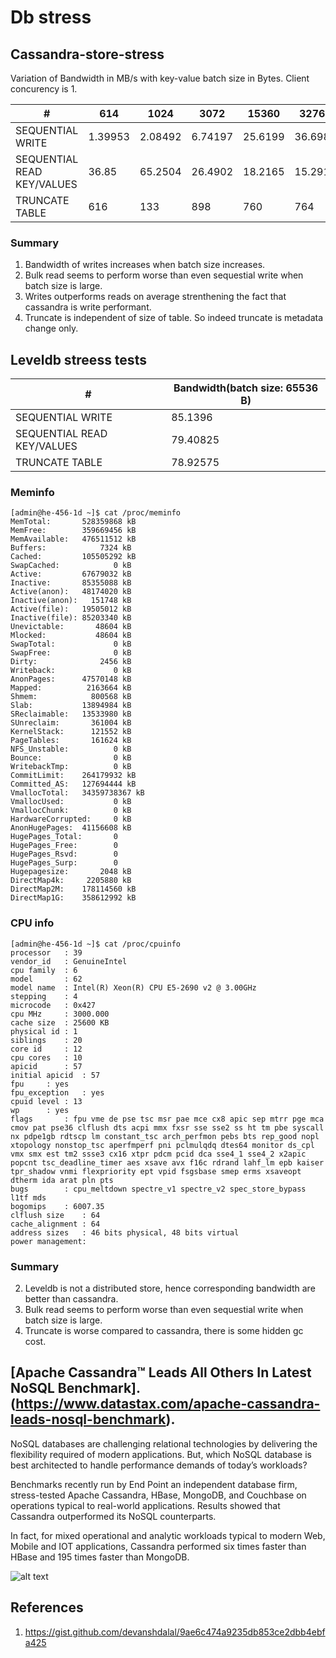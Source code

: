 # Db stress


## Cassandra-store-stress


Variation of Bandwidth in MB/s with key-value batch size in Bytes. Client concurency is 1.

| #                          	| 614     	| 1024    	| 3072    	| 15360    	| 32768   	| 65536   	|
|----------------------------	|---------	|---------	|---------	|----------	|---------	|---------	|
| SEQUENTIAL WRITE           	| 1.39953 	| 2.08492 	| 6.74197 	| 25.6199  	| 36.6982 	| 50.0723 	|
| SEQUENTIAL READ KEY/VALUES 	| 36.85   	| 65.2504 	| 26.4902 	| 18.2165  	| 15.2918 	| 44.0081 	|
| TRUNCATE TABLE             	| 616     	| 133     	| 898     	| 760      	| 764     	| 727     	|

### Summary
1. Bandwidth of writes increases when batch size increases. 
2. Bulk read seems to perform worse than even sequestial write when batch size is large.
3. Writes outperforms reads on average strenthening the fact that cassandra is write performant.
4. Truncate is independent of size of table. So indeed truncate is metadata change only.


## Leveldb streess tests

| #                          	| Bandwidth(batch size: 65536 B)    	|
|----------------------------	|------------------------------------	|
| SEQUENTIAL WRITE           	| 85.1396  	                          |
| SEQUENTIAL READ KEY/VALUES 	| 79.40825 	                          |
| TRUNCATE TABLE             	| 78.92575 	                          |

### Meminfo
```
[admin@he-456-1d ~]$ cat /proc/meminfo
MemTotal:       528359868 kB
MemFree:        359669456 kB
MemAvailable:   476511512 kB
Buffers:            7324 kB
Cached:         105505292 kB
SwapCached:            0 kB
Active:         67679032 kB
Inactive:       85355088 kB
Active(anon):   48174020 kB
Inactive(anon):   151748 kB
Active(file):   19505012 kB
Inactive(file): 85203340 kB
Unevictable:       48604 kB
Mlocked:           48604 kB
SwapTotal:             0 kB
SwapFree:              0 kB
Dirty:              2456 kB
Writeback:             0 kB
AnonPages:      47570148 kB
Mapped:          2163664 kB
Shmem:            800568 kB
Slab:           13894984 kB
SReclaimable:   13533980 kB
SUnreclaim:       361004 kB
KernelStack:      121552 kB
PageTables:       161624 kB
NFS_Unstable:          0 kB
Bounce:                0 kB
WritebackTmp:          0 kB
CommitLimit:    264179932 kB
Committed_AS:   127694444 kB
VmallocTotal:   34359738367 kB
VmallocUsed:           0 kB
VmallocChunk:          0 kB
HardwareCorrupted:     0 kB
AnonHugePages:  41156608 kB
HugePages_Total:       0
HugePages_Free:        0
HugePages_Rsvd:        0
HugePages_Surp:        0
Hugepagesize:       2048 kB
DirectMap4k:     2205880 kB
DirectMap2M:    178114560 kB
DirectMap1G:    358612992 kB
```

### CPU info
```
[admin@he-456-1d ~]$ cat /proc/cpuinfo
processor	: 39
vendor_id	: GenuineIntel
cpu family	: 6
model		: 62
model name	: Intel(R) Xeon(R) CPU E5-2690 v2 @ 3.00GHz
stepping	: 4
microcode	: 0x427
cpu MHz		: 3000.000
cache size	: 25600 KB
physical id	: 1
siblings	: 20
core id		: 12
cpu cores	: 10
apicid		: 57
initial apicid	: 57
fpu		: yes
fpu_exception	: yes
cpuid level	: 13
wp		: yes
flags		: fpu vme de pse tsc msr pae mce cx8 apic sep mtrr pge mca cmov pat pse36 clflush dts acpi mmx fxsr sse sse2 ss ht tm pbe syscall nx pdpe1gb rdtscp lm constant_tsc arch_perfmon pebs bts rep_good nopl xtopology nonstop_tsc aperfmperf pni pclmulqdq dtes64 monitor ds_cpl vmx smx est tm2 ssse3 cx16 xtpr pdcm pcid dca sse4_1 sse4_2 x2apic popcnt tsc_deadline_timer aes xsave avx f16c rdrand lahf_lm epb kaiser tpr_shadow vnmi flexpriority ept vpid fsgsbase smep erms xsaveopt dtherm ida arat pln pts
bugs		: cpu_meltdown spectre_v1 spectre_v2 spec_store_bypass l1tf mds
bogomips	: 6007.35
clflush size	: 64
cache_alignment	: 64
address sizes	: 46 bits physical, 48 bits virtual
power management:
```

### Summary
2. Leveldb is not a distributed store, hence corresponding bandwidth are better  than cassandra. 
3. Bulk read seems to perform worse than even sequestial write when batch size is large.
3. Truncate is worse compared to cassandra, there is some hidden gc cost. 

## [Apache Cassandra™ Leads All Others In Latest NoSQL Benchmark]. (https://www.datastax.com/apache-cassandra-leads-nosql-benchmark).

NoSQL databases are challenging relational technologies by delivering the flexibility required of modern applications. But, which NoSQL database is best architected to handle performance demands of today’s workloads? 

Benchmarks recently run by End Point an independent database firm, stress-tested Apache Cassandra, HBase, MongoDB, and Couchbase on operations typical to real-world applications. Results showed that Cassandra outperformed its NoSQL counterparts. 

In fact, for mixed operational and analytic workloads typical to modern Web, Mobile and IOT applications, Cassandra performed six times faster than HBase and 195 times faster than MongoDB.

![alt text](https://user-images.githubusercontent.com/5080310/63927250-f1961600-ca6a-11e9-9828-49aa7dd504ba.png)

## References
1. https://gist.github.com/devanshdalal/9ae6c474a9235db853ce2dbb4ebfa425
